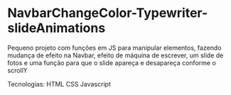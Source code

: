 # NavbarChangeColor-Typewriter-slideAnimations

Pequeno projeto com funções em JS para manipular elementos, fazendo mudança de efeito na Navbar, efeito de máquina de escrever, um slide de fotos e uma função para que o slide apareça e desapareça conforme o scrollY

Tecnologias:
HTML
CSS
Javascript